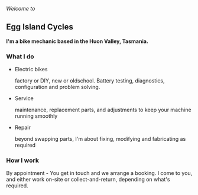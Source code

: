 _Welcome to_

## Egg Island Cycles

**I'm a bike mechanic based in the Huon Valley, Tasmania.**

### What I do


- Electric bikes

  factory or DIY, new or oldschool. Battery testing, diagnostics, configuration and problem solving.
      
- Service

  maintenance, replacement parts, and adjustments to keep your machine running smoothly

- Repair

  beyond swapping parts, I'm about fixing, modifying and fabricating as required


### How I work

By appointment - You get in touch and we arrange a booking. 
I come to you, and either work on-site or collect-and-return, depending on what's required.

<!--### Instagram

------------
<embed-instagram-feed url="Your Instagram API from NoCodeAPI"></embed-instagram-feed>
-->
